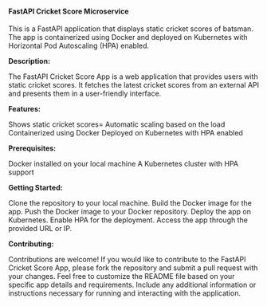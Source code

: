 **<h4>FastAPI Cricket Score Microservice</h4>**

This is a FastAPI application that displays static cricket scores of batsman. The app is containerized using Docker and deployed on Kubernetes with Horizontal Pod Autoscaling (HPA) enabled.


  
  
**Description:**

The FastAPI Cricket Score App is a web application that provides users with static cricket scores. It fetches the latest cricket scores from an external API and presents them in a user-friendly interface.


  
  
**Features:**

Shows static cricket scores=
Automatic scaling based on the load
Containerized using Docker
Deployed on Kubernetes with HPA enabled


  
  
**Prerequisites:**

Docker installed on your local machine
A Kubernetes cluster with HPA support

  
  

**Getting Started:**

Clone the repository to your local machine.
Build the Docker image for the app.
Push the Docker image to your Docker repository.
Deploy the app on Kubernetes.
Enable HPA for the deployment.
Access the app through the provided URL or IP.


  
  
**Contributing:**

Contributions are welcome! If you would like to contribute to the FastAPI Cricket Score App, please fork the repository and submit a pull request with your changes.
Feel free to customize the README file based on your specific app details and requirements. Include any additional information or instructions necessary for running and interacting with the application.
